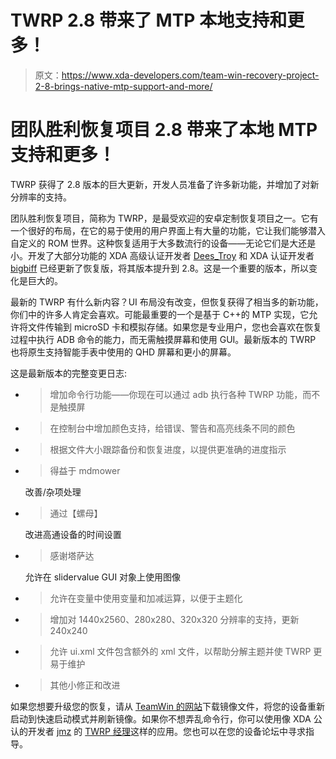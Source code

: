 # TWRP 2.8 带来了 MTP 本地支持和更多！

> 原文：<https://www.xda-developers.com/team-win-recovery-project-2-8-brings-native-mtp-support-and-more/>

# 团队胜利恢复项目 2.8 带来了本地 MTP 支持和更多！

TWRP 获得了 2.8 版本的巨大更新，开发人员准备了许多新功能，并增加了对新分辨率的支持。

团队胜利恢复项目，简称为 TWRP，是最受欢迎的安卓定制恢复项目之一。它有一个很好的布局，在它的易于使用的用户界面上有大量的功能，它让我们能够潜入自定义的 ROM 世界。这种恢复适用于大多数流行的设备——无论它们是大还是小。开发了大部分功能的 XDA 高级认证开发者 [Dees_Troy](http://forum.xda-developers.com/member.php?u=912474) 和 XDA 认证开发者 [bigbiff](http://forum.xda-developers.com/member.php?u=2638973) 已经更新了恢复版，将其版本提升到 2.8。这是一个重要的版本，所以变化是巨大的。

最新的 TWRP 有什么新内容？UI 布局没有改变，但恢复获得了相当多的新功能，你们中的许多人肯定会喜欢。可能最重要的一个是基于 C++的 MTP 实现，它允许将文件传输到 microSD 卡和模拟存储。如果您是专业用户，您也会喜欢在恢复过程中执行 ADB 命令的能力，而无需触摸屏幕和使用 GUI。最新版本的 TWRP 也将原生支持智能手表中使用的 QHD 屏幕和更小的屏幕。

这是最新版本的完整变更日志:

*   > 增加命令行功能——你现在可以通过 adb 执行各种 TWRP 功能，而不是触摸屏

*   > 在控制台中增加颜色支持，给错误、警告和高亮线条不同的颜色

*   > 根据文件大小跟踪备份和恢复进度，以提供更准确的进度指示

*   > 得益于 mdmower

    改善/杂项处理
*   > 通过【螺母】

    改进高通设备的时间设置
*   > 感谢塔萨达

    允许在 slidervalue GUI 对象上使用图像
*   > 允许在变量中使用变量和加减运算，以便于主题化

*   > 增加对 1440x2560、280x280、320x320 分辨率的支持，更新 240x240

*   > 允许 ui.xml 文件包含额外的 xml 文件，以帮助分解主题并使 TWRP 更易于维护

*   > 其他小修正和改进

如果您想要升级您的恢复，请从 [TeamWin 的网站](http://teamw.in/project/twrp2)下载镜像文件，将您的设备重新启动到快速启动模式并刷新镜像。如果你不想弄乱命令行，你可以使用像 XDA 公认的开发者 [jmz](http://forum.xda-developers.com/member.php?u=1219335) 的 [TWRP 经理](http://forum.xda-developers.com/showthread.php?t=2331735)这样的应用。您也可以在您的设备论坛中寻求指导。